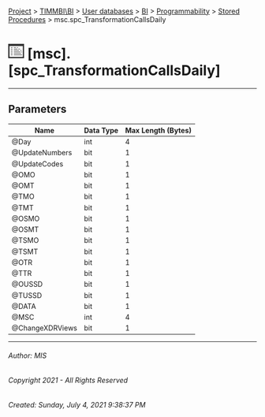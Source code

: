#### 

[Project](../../../../../index.md) > [TIMMBI\\BI](../../../../index.md) > [User databases](../../../index.md) > [BI](../../index.md) > [Programmability](../index.md) > [Stored Procedures](Stored_Procedures.md) > msc.spc_TransformationCallsDaily

# ![Stored Procedures](../../../../../Images/StoredProcedure32.png) [msc].[spc_TransformationCallsDaily]

---

## <a name="#parameters"></a>Parameters

| Name | Data Type | Max Length (Bytes) |
|---|---|---|
| @Day | int | 4 |
| @UpdateNumbers | bit | 1 |
| @UpdateCodes | bit | 1 |
| @OMO | bit | 1 |
| @OMT | bit | 1 |
| @TMO | bit | 1 |
| @TMT | bit | 1 |
| @OSMO | bit | 1 |
| @OSMT | bit | 1 |
| @TSMO | bit | 1 |
| @TSMT | bit | 1 |
| @OTR | bit | 1 |
| @TTR | bit | 1 |
| @OUSSD | bit | 1 |
| @TUSSD | bit | 1 |
| @DATA | bit | 1 |
| @MSC | int | 4 |
| @ChangeXDRViews | bit | 1 |


---

###### Author:  MIS

###### Copyright 2021 - All Rights Reserved

###### Created: Sunday, July 4, 2021 9:38:37 PM

